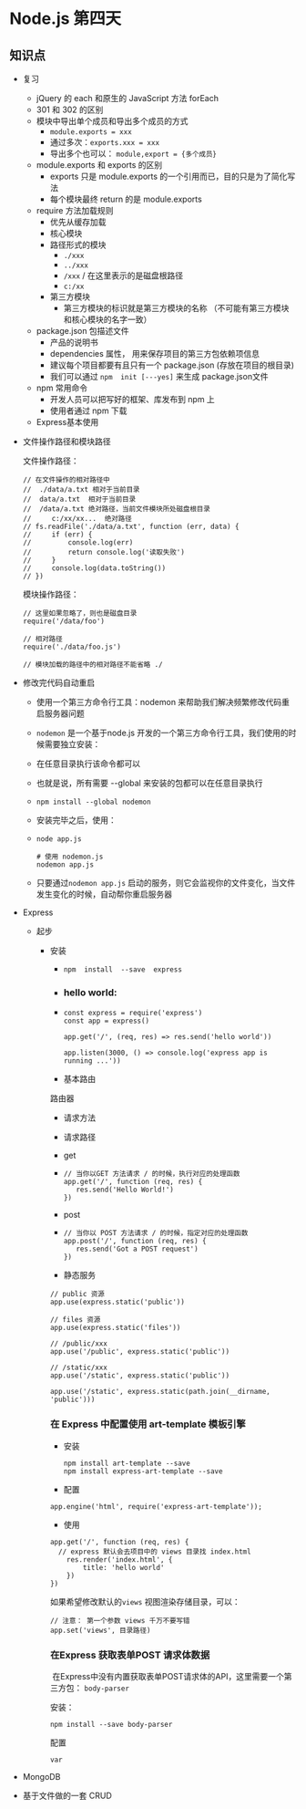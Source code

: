 # Node.js 第四天

## 知识点

- 复习

  - jQuery 的 each 和原生的 JavaScript 方法 forEach
  - 301 和 302 的区别
  - 模块中导出单个成员和导出多个成员的方式
    - `module.exports = xxx`
    - 通过多次：`exports.xxx = xxx`
    - 导出多个也可以： `module,export = {多个成员}`
  - module.exports 和 exports 的区别
    - exports 只是 module.exports 的一个引用而已，目的只是为了简化写法
    - 每个模块最终 return 的是 module.exports
  - require 方法加载规则
    - 优先从缓存加载
    - 核心模块
    - 路径形式的模块
      - `./xxx`
      - `../xxx`
      - `/xxx`  / 在这里表示的是磁盘根路径
      - `c:/xx`
    - 第三方模块
      - 第三方模块的标识就是第三方模块的名称 （不可能有第三方模块和核心模块的名字一致）
  - package.json 包描述文件
    - 产品的说明书
    - dependencies 属性， 用来保存项目的第三方包依赖项信息
    - 建议每个项目都要有且只有一个 package.json (存放在项目的根目录)
    - 我们可以通过 `npm  init [---yes]` 来生成 package.json文件
  - npm 常用命令
    - 开发人员可以把写好的框架、库发布到 npm 上
    - 使用者通过 npm 下载
  - Express基本使用

- 文件操作路径和模块路径

  文件操作路径：

  ```
  // 在文件操作的相对路径中
  //  ./data/a.txt 相对于当前目录
  //  data/a.txt  相对于当前目录
  //  /data/a.txt 绝对路径，当前文件模块所处磁盘根目录
  //     c:/xx/xx...  绝对路径
  // fs.readFile('./data/a.txt', function (err, data) {
  //     if (err) {
  //         console.log(err)
  //         return console.log('读取失败')
  //     }
  //     console.log(data.toString())
  // })
  ```

  模块操作路径：

  ```
  // 这里如果忽略了，则也是磁盘目录
  require('/data/foo')
  
  // 相对路径
  require('./data/foo.js')
  
  // 模块加载的路径中的相对路径不能省略 ./
  
  ```

- 修改完代码自动重启

  - 使用一个第三方命令行工具：nodemon 来帮助我们解决频繁修改代码重启服务器问题

  - `nodemon` 是一个基于node.js 开发的一个第三方命令行工具，我们使用的时候需要独立安装：

  - 在任意目录执行该命令都可以

  - 也就是说，所有需要 --global 来安装的包都可以在任意目录执行

  - `npm install --global nodemon`

  - 安装完毕之后，使用：

  - ```
    node app.js
    
    # 使用 nodemon.js
    nodemon app.js
    ```

  - 只要通过`nodemon app.js` 启动的服务，则它会监视你的文件变化，当文件发生变化的时候，自动帮你重启服务器

- Express

  - 起步

    - 安装

      - `npm  install  --save  express`

      - ### hello world:

      - ```
        const express = require('express')
        const app = express()
        
        app.get('/', (req, res) => res.send('hello world'))
        
        app.listen(3000, () => console.log('express app is running ...'))
        ```

      - 基本路由

      路由器

      - 请求方法
      - 请求路径

       - get

       - ```
         // 当你以GET 方法请求 / 的时候，执行对应的处理函数
         app.get('/', function (req, res) {
         	res.send('Hello World!')
         })
         ```

       - post

       - ```
         // 当你以 POST 方法请求 / 的时候，指定对应的处理函数
         app.post('/', function (req, res) {
         	res.send('Got a POST request')
         })
         ```

      	- 静态服务

      ```
      // public 资源
      app.use(express.static('public'))
      
      // files 资源
      app.use(express.static('files'))
      
      // /public/xxx
      app.use('/public', express.static('public'))
      
      // /static/xxx
      app.use('/static', express.static('public'))
      
      app.use('/static', express.static(path.join(__dirname, 'public')))
      ```

      ### 在 Express 中配置使用 art-template 模板引擎

      + 安装

        ```
        npm install art-template --save
        npm install express-art-template --save
        ```

      + 配置

      ```
      app.engine('html', require('express-art-template'));
      ```

      + 使用

      ````
      app.get('/', function (req, res) {
      	// express 默认会去项目中的 views 目录找 index.html
          res.render('index.html', {
              title: 'hello world'
          })
      })
      ````

      如果希望修改默认的`views` 视图渲染存储目录，可以：

      ```
      // 注意： 第一个参数 views 千万不要写错
      app.set('views', 目录路径)
      ```

      ### 在Express 获取表单POST 请求体数据

      ​	在Express中没有内置获取表单POST请求体的API，这里需要一个第三方包： `body-parser`

      安装：

      ```
      npm install --save body-parser
      ```

      配置

      ```
      var 
      ```

      

- MongoDB

- 基于文件做的一套 CRUD